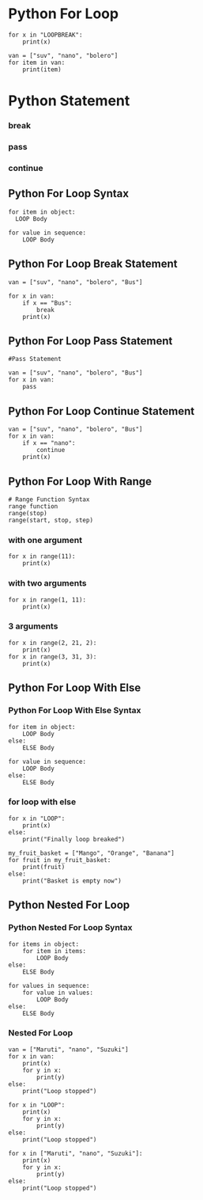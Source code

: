 # Python For Loop
```
for x in "LOOPBREAK":
	print(x)

van = ["suv", "nano", "bolero"]
for item in van:
	print(item)
  ```
 # Python Statement
 ### break
### pass
### continue
  ## Python For Loop Syntax
  ```
for item in object:
    LOOP Body
```
```
for value in sequence:
    LOOP Body
```
## Python For Loop Break Statement

```
van = ["suv", "nano", "bolero", "Bus"]

for x in van:
	if x == "Bus":
		break
	print(x)
```

## Python For Loop Pass Statement
```
#Pass Statement

van = ["suv", "nano", "bolero", "Bus"]
for x in van:
	pass
```
## Python For Loop Continue Statement
```
van = ["suv", "nano", "bolero", "Bus"]
for x in van:
	if x == "nano":
		continue
	print(x)
```
## Python For Loop With Range
```
# Range Function Syntax
range function
range(stop)
range(start, stop, step)
```
### with one argument
```
for x in range(11):
	print(x)
```
### with two arguments
```
for x in range(1, 11):
	print(x)
```
### 3 arguments
```
for x in range(2, 21, 2):
	print(x)
for x in range(3, 31, 3):
 	print(x)
```

## Python For Loop With Else
### Python For Loop With Else Syntax
```
for item in object:
    LOOP Body
else:
	ELSE Body
```
```
for value in sequence:
    LOOP Body
else:
	ELSE Body

```
### for loop with else 
```
for x in "LOOP":
	print(x)
else:
	print("Finally loop breaked")
```
```
my_fruit_basket = ["Mango", "Orange", "Banana"]
for fruit in my_fruit_basket:
	print(fruit)
else:
	print("Basket is empty now")
```
## Python Nested For Loop
### Python Nested For Loop Syntax
```
for items in object:
	for item in items:
    	LOOP Body
else:
	ELSE Body
```
```
for values in sequence:
	for value in values:
		LOOP Body
else:
	ELSE Body
```
### Nested For Loop
```
van = ["Maruti", "nano", "Suzuki"]
for x in van:
	print(x)
	for y in x:
		print(y)
else:
	print("Loop stopped")
```
```
for x in "LOOP":
	print(x)
	for y in x:
		print(y)
else:
	print("Loop stopped")
```

```
for x in ["Maruti", "nano", "Suzuki"]:
	print(x)
	for y in x:
		print(y)
else:
	print("Loop stopped")
```
